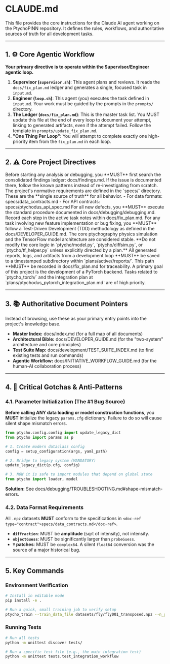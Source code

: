 # CLAUDE.md

This file provides the core instructions for the Claude AI agent working on the PtychoPINN repository. It defines the rules, workflows, and authoritative sources of truth for all development tasks.

---

## 1. ⚙️ Core Agentic Workflow

**Your primary directive is to operate within the Supervisor/Engineer agentic loop.**

1.  **Supervisor (`supervisor.sh`)**: This agent plans and reviews. It reads the `docs/fix_plan.md` ledger and generates a single, focused task in `input.md`.
2.  **Engineer (`loop.sh`)**: This agent (you) executes the task defined in `input.md`. Your work must be guided by the prompts in the `prompts/` directory.
3.  **The Ledger (`docs/fix_plan.md`)**: This is the master task list. You MUST update this file at the end of every loop to document your attempt, linking to generated artifacts, even if the attempt failed. Follow the template in `prompts/update_fix_plan.md`.
4.  **"One Thing Per Loop"**: You will attempt to complete exactly one high-priority item from the `fix_plan.md` in each loop.

---

## 2. ⚠️ Core Project Directives

<directive level="critical" purpose="Consult the knowledge base first">
  Before starting any analysis or debugging, you **MUST** first search the consolidated findings ledger:
  <doc-ref type="findings">docs/findings.md</doc-ref>.
  If the issue is documented there, follow the known patterns instead of re-investigating from scratch.
</directive>

<directive level="critical" purpose="Follow formal specifications">
  The project's normative requirements are defined in the `specs/` directory. These are the **single source of truth** for all behavior.
  - For data formats: <doc-ref type="contract">specs/data_contracts.md</doc-ref>
  - For API contracts: <doc-ref type="spec">specs/ptychodus_api_spec.md</doc-ref>
</directive>

<directive level="critical" purpose="Follow the debugging methodology">
  For all new defects, you **MUST** execute the standard procedure documented in
  <doc-ref type="debugging">docs/debugging/debugging.md</doc-ref>. Record each step in the active task notes within <doc-ref type="plan">docs/fix_plan.md</doc-ref>.
</directive>

<directive level="critical" purpose="Enforce Test-Driven Development">
  For any task involving new feature implementation or bug fixing, you **MUST** follow a Test-Driven Development (TDD) methodology as defined in the <doc-ref type="guide">docs/DEVELOPER_GUIDE.md</doc-ref>.
</directive>

<directive level="important" purpose="Avoid modifying stable core logic">
  The core ptychography physics simulation and the TensorFlow model architecture are considered stable. **Do not modify the core logic in `<code-ref type="module">ptycho/model.py</code-ref>`, `<code-ref type="module">ptycho/diffsim.py</code-ref>`, or `<code-ref type="module">ptycho/tf_helper.py</code-ref>` unless explicitly directed by a plan.**
</directive>

<directive level="guidance" purpose="Store generated artifacts correctly">
  All generated reports, logs, and artifacts from a development loop **MUST** be saved to a timestamped subdirectory within `plans/active/<initiative-name>/reports/`. This path **MUST** be recorded in <doc-ref type="plan">docs/fix_plan.md</doc-ref> for traceability.
</directive>

<directive level="critical" purpose="Acknowledge the PyTorch Backend Initiative">
  A primary goal of this project is the development of a PyTorch backend. Tasks related to `ptycho_torch/` and the integration plan at `plans/ptychodus_pytorch_integration_plan.md` are of high priority.
</directive>

---

## 3. 📚 Authoritative Document Pointers

Instead of browsing, use these as your primary entry points into the project's knowledge base.

- **Master Index:** <doc-ref type="index">docs/index.md</doc-ref> (for a full map of all documents)
- **Architectural Bible:** <doc-ref type="guide">docs/DEVELOPER_GUIDE.md</doc-ref> (for the "two-system" architecture and core principles)
- **Test Suite Map:** <doc-ref type="test-index">docs/development/TEST_SUITE_INDEX.md</doc-ref> (to find existing tests and run commands)
- **Agentic Workflow:** <doc-ref type="workflow-guide">docs/INITIATIVE_WORKFLOW_GUIDE.md</doc-ref> (for the human-AI collaboration process)

---

## 4. 🛑 Critical Gotchas & Anti-Patterns

### 4.1. Parameter Initialization (The #1 Bug Source)

**Before calling ANY data loading or model construction functions**, you **MUST** initialize the legacy `params.cfg` dictionary. Failure to do so will cause silent shape mismatch errors.

```python
from ptycho.config.config import update_legacy_dict
from ptycho import params as p

# 1. Create modern dataclass config
config = setup_configuration(args, yaml_path)

# 2. Bridge to legacy system (MANDATORY)
update_legacy_dict(p.cfg, config)

# 3. NOW it is safe to import modules that depend on global state
from ptycho import loader, model
```
**Solution:** See <doc-ref type="troubleshooting">docs/debugging/TROUBLESHOOTING.md#shape-mismatch-errors</doc-ref>.

### 4.2. Data Format Requirements

All `.npz` datasets **MUST** conform to the specifications in `<doc-ref type="contract">specs/data_contracts.md</doc-ref>`.
-   **`diffraction`**: MUST be **amplitude** (sqrt of intensity), not intensity.
-   **`objectGuess`**: MUST be significantly larger than `probeGuess`.
-   **`Y` patches**: MUST be `complex64`. A silent `float64` conversion was the source of a major historical bug.

---

## 5. Key Commands

### Environment Verification
```bash
# Install in editable mode
pip install -e .

# Run a quick, small training job to verify setup
ptycho_train --train_data_file datasets/fly/fly001_transposed.npz --n_groups 512 --output_dir verification_run
```

### Running Tests
```bash
# Run all tests
python -m unittest discover tests/

# Run a specific test file (e.g., the main integration test)
python -m unittest tests.test_integration_workflow
```
